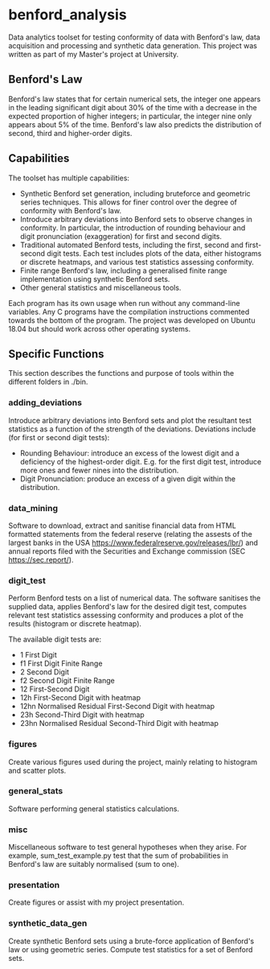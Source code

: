 # benford_analysis
Data analytics toolset for testing conformity of data with Benford's law, data acquisition and processing and synthetic data generation. This project was written as part of my Master's project at University. 

## Benford's Law
Benford's law states that for certain numerical sets, the integer one appears in the leading significant digit about 30% of the time with a decrease in the expected proportion of higher integers; in particular, the integer nine only appears about 5% of the time. Benford's law also predicts the distribution of second, third and higher-order digits. 

## Capabilities
The toolset has multiple capabilities:

* Synthetic Benford set generation, including bruteforce and geometric series techniques. This allows for finer control over the degree of conformity with Benford's law. 
* Introduce arbitrary deviations into Benford sets to observe changes in conformity. In particular, the introduction of rounding behaviour and digit pronunciation (exaggeration) for first and second digits. 
* Traditional automated Benford tests, including the first, second and first-second digit tests. Each test includes plots of the data, either histograms or discrete heatmaps, and various test statistics assessing conformity. 
* Finite range Benford's law, including a generalised finite range implementation using synthetic Benford sets. 
* Other general statistics and miscellaneous tools. 

Each program has its own usage when run without any command-line variables. Any C programs have the compilation instructions commented towards the bottom of the program. The project was developed on Ubuntu 18.04 but should work across other operating systems. 

## Specific Functions
This section describes the functions and purpose of tools within the different folders in ./bin. 

### adding_deviations
Introduce arbitrary deviations into Benford sets and plot the resultant test statistics as a function of the strength of the deviations. Deviations include (for first or second digit tests):
  * Rounding Behaviour: introduce an excess of the lowest digit and a deficiency of the highest-order digit. E.g. for the first digit test, introduce more ones and fewer nines into the distribution. 
  * Digit Pronunciation: produce an excess of a given digit within the distribution. 

### data_mining
Software to download, extract and sanitise financial data from HTML formatted statements from the federal reserve (relating the assests of the largest banks in the USA https://www.federalreserve.gov/releases/lbr/) and annual reports filed with the Securities and Exchange commission (SEC https://sec.report/). 

### digit_test
 Perform Benford tests on a list of numerical data. The software sanitises the supplied data, applies Benford's law for the desired digit test, computes relevant test statistics assessing conformity and produces a plot of the results (histogram or discrete heatmap). 

The available digit tests are:
  * 1    First Digit
  * f1   First Digit Finite Range
  * 2    Second Digit
  * f2   Second Digit Finite Range
  * 12   First-Second Digit
  * 12h  First-Second Digit with heatmap
  * 12hn Normalised Residual First-Second Digit with heatmap
  * 23h  Second-Third Digit with heatmap
  * 23hn Normalised Residual Second-Third Digit with heatmap
  
### figures
Create various figures used during the project, mainly relating to histogram and scatter plots. 

### general_stats
Software performing general statistics calculations.


### misc
 Miscellaneous software to test general hypotheses when they arise. For example, sum_test_example.py test that the sum of probabilities in Benford's law are suitably normalised (sum to one).

### presentation
Create figures or assist with my project presentation.
 
### synthetic_data_gen
Create synthetic Benford sets using a brute-force application of Benford's law or using geometric series. Compute test statistics for a set of Benford sets. 
